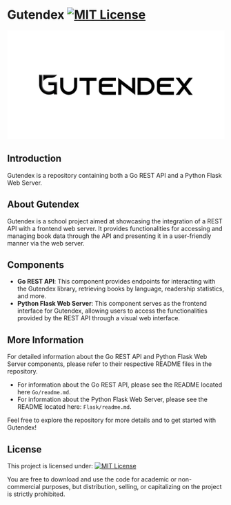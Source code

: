 # Gutendex [![MIT License](https://img.shields.io/badge/License-MIT-green.svg)](https://opensource.org/license/mit/)

![Text: Gutendex](readme/logo.jpg)

## Introduction
Gutendex is a repository containing both a Go REST API and a Python Flask Web Server.

## About Gutendex

Gutendex is a school project aimed at showcasing the integration of a REST API with a frontend web server. It provides functionalities for accessing and managing book data through the API and presenting it in a user-friendly manner via the web server.

## Components

- **Go REST API**: This component provides endpoints for interacting with the Gutendex library, retrieving books by language, readership statistics, and more.
- **Python Flask Web Server**: This component serves as the frontend interface for Gutendex, allowing users to access the functionalities provided by the REST API through a visual web interface.

## More Information

For detailed information about the Go REST API and Python Flask Web Server components, please refer to their respective README files in the repository.

- For information about the Go REST API, please see the README located here `Go/readme.md`.
- For information about the Python Flask Web Server, please see the README located here: `Flask/readme.md`.

Feel free to explore the repository for more details and to get started with Gutendex!

## License
This project is licensed under:
[![MIT License](https://img.shields.io/badge/License-MIT-green.svg)](https://opensource.org/license/mit/)

You are free to download and use the code for academic or non-commercial purposes, but distribution, selling, or capitalizing on the project is strictly prohibited.